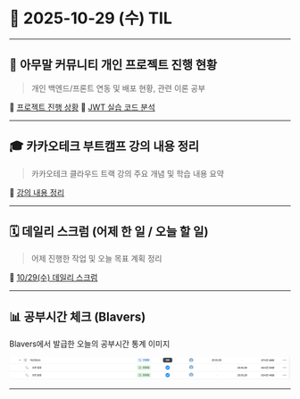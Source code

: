  # 📘 2025-10-29 (수) TIL

---

## 🧩 아무말 커뮤니티 개인 프로젝트 진행 현황
> 개인 백엔드/프론트 연동 및 배포 현황, 관련 이론 공부

🔗 [프로젝트 진행 상황](https://www.notion.so/10-29-29b3d83e73a880c1a322f05a74bd6e27?source=copy_link)
🔗 [JWT 실습 코드 분석](https://www.notion.so/JWT-29a3d83e73a8804aaa8be37d64fb9d37?source=copy_link)


---

## 🎓 카카오테크 부트캠프 강의 내용 정리
> 카카오테크 클라우드 트랙 강의 주요 개념 및 학습 내용 요약

🔗 [강의 내용 정리](https://www.notion.so/10-29-29b3d83e73a8808d9a79e6d7e6fd4e78?source=copy_link)

---

## 🗓️ 데일리 스크럼 (어제 한 일 / 오늘 할 일)
> 어제 진행한 작업 및 오늘 목표 계획 정리

🔗 [10/29(수) 데일리 스크럼](https://www.notion.so/10-29-29a3d83e73a880c19ae9f50423d29e3e?source=copy_link)

---
## 📊 공부시간 체크 (Blavers)
Blavers에서 발급한 오늘의 공부시간 통계 이미지

![10/29(수) Blavers 공부시간 통계](https://raw.githubusercontent.com/100-hours-a-week/3-haaland-TIL/main/2025/10-October/images/%E1%84%89%E1%85%B3%E1%84%8F%E1%85%B3%E1%84%85%E1%85%B5%E1%86%AB%E1%84%89%E1%85%A3%E1%86%BA%202025-10-31%20%E1%84%8B%E1%85%A9%E1%84%8C%E1%85%A5%E1%86%AB%209.45.31.png
)

---
